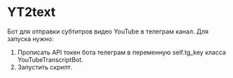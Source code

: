 # YT2text

Бот для отправки субтитров видео YouTube в телеграм канал.
Для запуска нужно:
1) Прописать API токен бота телеграм в переменную self.tg_key класса YouTubeTranscriptBot.
2) Запустить скрипт.
